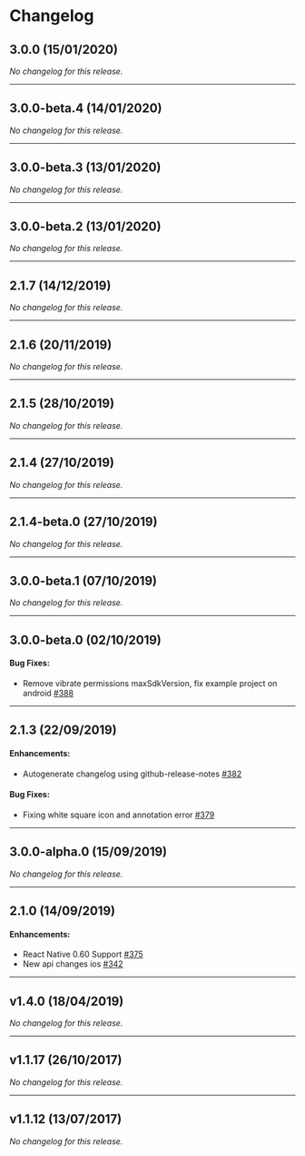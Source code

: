 # Changelog

## 3.0.0 (15/01/2020)
*No changelog for this release.*

---

## 3.0.0-beta.4 (14/01/2020)
*No changelog for this release.*

---

## 3.0.0-beta.3 (13/01/2020)
*No changelog for this release.*

---

## 3.0.0-beta.2 (13/01/2020)
*No changelog for this release.*

---

## 2.1.7 (14/12/2019)
*No changelog for this release.*

---

## 2.1.6 (20/11/2019)
*No changelog for this release.*

---

## 2.1.5 (28/10/2019)
*No changelog for this release.*

---

## 2.1.4 (27/10/2019)
*No changelog for this release.*

---

## 2.1.4-beta.0 (27/10/2019)
*No changelog for this release.*

---

## 3.0.0-beta.1 (07/10/2019)
*No changelog for this release.*

---

## 3.0.0-beta.0 (02/10/2019)

#### Bug Fixes:

- Remove vibrate permissions maxSdkVersion, fix example project on android [#388](https://github.com/wix/react-native-notifications/pull/388)

---

## 2.1.3 (22/09/2019)

#### Enhancements:

- Autogenerate changelog using github-release-notes [#382](https://github.com/wix/react-native-notifications/pull/382)

#### Bug Fixes:

- Fixing white square icon and annotation error [#379](https://github.com/wix/react-native-notifications/pull/379)

---

## 3.0.0-alpha.0 (15/09/2019)
*No changelog for this release.*

---

## 2.1.0 (14/09/2019)

#### Enhancements:

- React Native 0.60 Support [#375](https://github.com/wix/react-native-notifications/pull/375)
- New api changes ios [#342](https://github.com/wix/react-native-notifications/pull/342)

---

## v1.4.0 (18/04/2019)
*No changelog for this release.*

---

## v1.1.17 (26/10/2017)
*No changelog for this release.*

---

## v1.1.12 (13/07/2017)
*No changelog for this release.*
